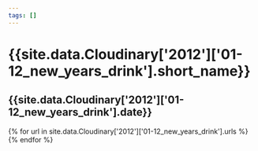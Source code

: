 ```yaml
---
tags: []
---
```

<div itemscope itemtype="http://schema.org/Photograph">
  <h1>{{site.data.Cloudinary['2012']['01-12_new_years_drink'].short_name}}</h1>
  <h2 class="event-date">{{site.data.Cloudinary['2012']['01-12_new_years_drink'].date}}</h2>
  {% for url in site.data.Cloudinary['2012']['01-12_new_years_drink'].urls %}
    <a itemprop="image" class="swipebox" title="" href="{{ site.cloudinary.baseurl }}/{{ url }}">
      <img alt="" itemprop="thumbnailUrl" src="{{ site.cloudinary.baseurl }}/h_150/{{ url }}" />
      <meta itemprop="isFamilyFriendly" content="true" />
    </a>
  {% endfor %}
</div>
